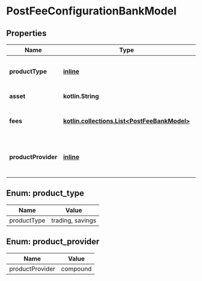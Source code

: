 
# PostFeeConfigurationBankModel

## Properties
Name | Type | Description | Notes
------------ | ------------- | ------------- | -------------
**productType** | [**inline**](#ProductType) | The type of product being configured. | 
**asset** | **kotlin.String** | The asset code. | 
**fees** | [**kotlin.collections.List&lt;PostFeeBankModel&gt;**](PostFeeBankModel.md) | The fees associated with the configuration | 
**productProvider** | [**inline**](#ProductProvider) | The provider for the product being configured. |  [optional]


<a name="ProductType"></a>
## Enum: product_type
Name | Value
---- | -----
productType | trading, savings


<a name="ProductProvider"></a>
## Enum: product_provider
Name | Value
---- | -----
productProvider | compound



